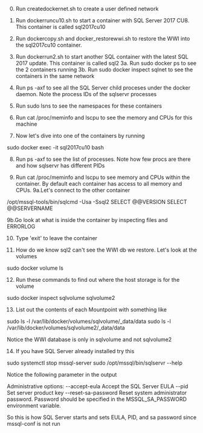 0. Run createdockernet.sh to create a user defined network

1. Run dockerruncu10.sh to start a container with SQL Server 2017 CU8. This container is called sql2017cu10

2. Run dockercopy.sh and docker_restorewwi.sh to restore the WWI into the sql2017cu10 container.

3. Run dockerrun2.sh to start another SQL container with the latest SQL 2017 update. This container is called sql2
3a. Run sudo docker ps to see the 2 containers running
3b. Run sudo docker inspect sqlnet to see the containers in the same network

4. Run ps -axf to see all the SQL Server child proceses under the docker daemon. Note the process IDs of the sqlservr processes

5. Run sudo lsns to see the namespaces for these containers

6. Run cat /proc/meminfo and lscpu to see the memory and CPUs for this machine

7. Now let's dive into one of the containers by running

sudo docker exec -it sql2017cu10 bash

8. Run ps -axf to see the list of processes. Note how few procs are there and how sqlservr has different PIDs

9. Run cat /proc/meminfo and lscpu to see memory and CPUs within the container. By default each container has access to all memory and CPUs.
9a.Let's connect to the other container

/opt/mssql-tools/bin/sqlcmd -Usa -Ssql2
SELECT @@VERSION
SELECT @@SERVERNAME

9b.Go look at what is inside the container by inspecting files and ERRORLOG

10. Type 'exit' to leave the container

11. How do we know sql2 can't see the WWI db we restore. Let's look at the volumes

sudo docker volume ls

12. Run these commands to find out where the host storage is for the volume

sudo docker inspect sqlvolume sqlvolume2

13. List out the contents of each Mountpoint with something like

sudo ls -l /var/lib/docker/volumes/sqlvolume/_data/data
sudo ls -l /var/lib/docker/volumes/sqlvolume2/_data/data

Notice the WWI database is only in sqlvolume and not sqlvolume2

14. If you have SQL Server already installed try this

sudo systemctl stop mssql-server
sudo /opt/mssql/bin/sqlservr --help

Notice the following parameter in the output

Administrative options:
  --accept-eula             Accept the SQL Server EULA
  --pid <pid>               Set server product key
  --reset-sa-password       Reset system administrator password. Password should
                            be specified in the MSSQL_SA_PASSWORD environment
                            variable.

So this is how SQL Server starts and sets EULA, PID, and sa password since mssql-conf is not run
